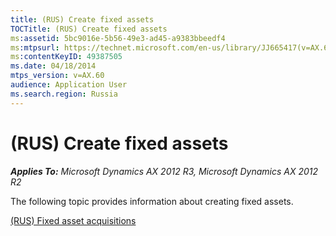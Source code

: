 ```yaml
---
title: (RUS) Create fixed assets
TOCTitle: (RUS) Create fixed assets
ms:assetid: 5bc9016e-5b56-49e3-ad45-a9383bbeedf4
ms:mtpsurl: https://technet.microsoft.com/en-us/library/JJ665417(v=AX.60)
ms:contentKeyID: 49387505
ms.date: 04/18/2014
mtps_version: v=AX.60
audience: Application User
ms.search.region: Russia
---
```


# (RUS) Create fixed assets 


_**Applies To:** Microsoft Dynamics AX 2012 R3, Microsoft Dynamics AX 2012 R2_

The following topic provides information about creating fixed assets.

[(RUS) Fixed asset acquisitions](rus-fixed-asset-acquisitions.md)

  


